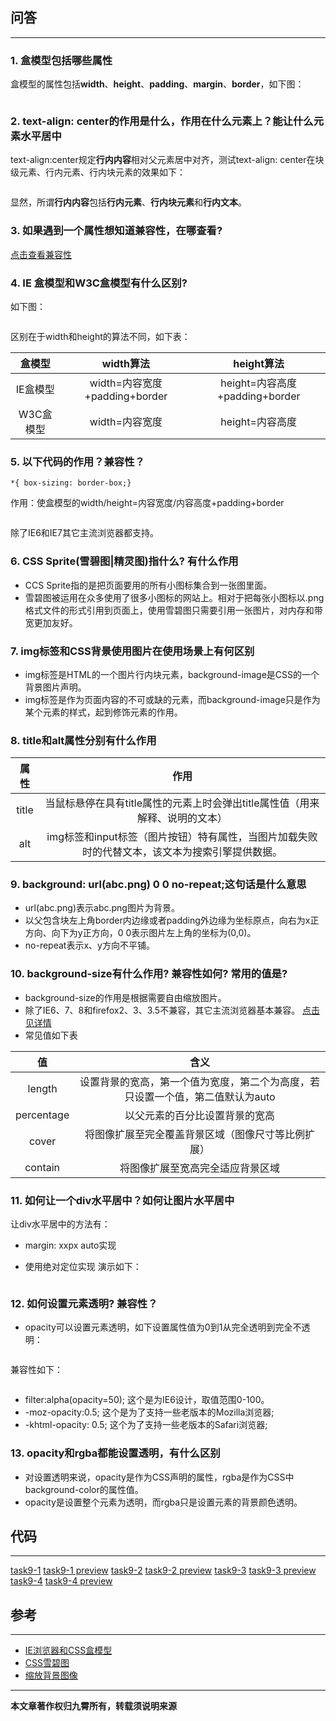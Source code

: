 ## 问答
---
### 1. 盒模型包括哪些属性
盒模型的属性包括**width**、**height**、**padding**、**margin**、**border**，如下图：

  <img src='../img/getImage-23.png' alt='' />

### 2. text-align: center的作用是什么，作用在什么元素上？能让什么元素水平居中
text-align:center规定**行内内容**相对父元素居中对齐，测试text-align: center在块级元素、行内元素、行内块元素的效果如下：

  <img src='../img/getImage-24.png' alt='' />

显然，所谓**行内内容**包括**行内元素**、**行内块元素**和**行内文本**。

### 3. 如果遇到一个属性想知道兼容性，在哪查看?
[点击查看兼容性](http://caniuse.com)

### 4. IE 盒模型和W3C盒模型有什么区别?
如下图：

  <img src='../img/getImage-25.png' alt='' />

区别在于width和height的算法不同，如下表：

|  盒模型   |          width算法          |          height算法          |
| :----: | :-----------------------: | :------------------------: |
| IE盒模型  | width=内容宽度+padding+border | height=内容高度+padding+border |
| W3C盒模型 |        width=内容宽度         |        height=内容高度         |

### 5. 以下代码的作用？兼容性？
```
*{ box-sizing: border-box;}
```
作用：使盒模型的width/height=内容宽度/内容高度+padding+border

  <img src='../img/getImage-26.png' alt='' />

除了IE6和IE7其它主流浏览器都支持。

### 6. CSS Sprite(雪碧图|精灵图)指什么? 有什么作用
* CCS Sprite指的是把页面要用的所有小图标集合到一张图里面。
* 雪碧图被运用在众多使用了很多小图标的网站上。相对于把每张小图标以.png格式文件的形式引用到页面上，使用雪碧图只需要引用一张图片，对内存和带宽更加友好。
### 7. img标签和CSS背景使用图片在使用场景上有何区别
* img标签是HTML的一个图片行内块元素，background-image是CSS的一个背景图片声明。
* img标签是作为页面内容的不可或缺的元素，而background-image只是作为某个元素的样式，起到修饰元素的作用。

### 8. title和alt属性分别有什么作用

|  属性   |                    作用                    |
| :---: | :--------------------------------------: |
| title | 当鼠标悬停在具有title属性的元素上时会弹出title属性值（用来解释、说明的文本） |
|  alt  | img标签和input标签（图片按钮）特有属性，当图片加载失败时的代替文本，该文本为搜索引擎提供数据。 |

### 9. background: url(abc.png) 0 0 no-repeat;这句话是什么意思
* url(abc.png)表示abc.png图片为背景。
* 以父包含块左上角border内边缘或者padding外边缘为坐标原点，向右为x正方向、向下为y正方向，0 0表示图片左上角的坐标为(0,0)。
* no-repeat表示x、y方向不平铺。
### 10. background-size有什么作用? 兼容性如何? 常用的值是?
* background-size的作用是根据需要自由缩放图片。
* 除了IE6、7、8和firefox2、3、3.5不兼容，其它主流浏览器基本兼容。
  [点击见详情](http://caniuse.com/#search=background-size)
* 常见值如下表

|     值      |                    含义                    |
| :--------: | :--------------------------------------: |
|   length   | 设置背景的宽高，第一个值为宽度，第二个为高度，若只设置一个值，第二值默认为auto |
| percentage |             以父元素的百分比设置背景的宽高              |
|   cover    |        将图像扩展至完全覆盖背景区域（图像尺寸等比例扩展）         |
|  contain   |             将图像扩展至宽高完全适应背景区域             |



### 11. 如何让一个div水平居中？如何让图片水平居中
 让div水平居中的方法有：
* margin: xxpx auto实现
* 使用绝对定位实现
  演示如下：

  <img src='../img/getImage-27.png' alt='' />

### 12. 如何设置元素透明? 兼容性？
* opacity可以设置元素透明，如下设置属性值为0到1从完全透明到完全不透明：

  <img src='../img/getImage-28.png' alt='' />

兼容性如下：

  <img src='../img/getImage-29.png' alt='' />

* filter:alpha(opacity=50); 这个是为IE6设计，取值范围0-100。
* -moz-opacity:0.5; 这个是为了支持一些老版本的Mozilla浏览器;
* -khtml-opacity: 0.5; 这个为了支持一些老版本的Safari浏览器;

### 13. opacity和rgba都能设置透明，有什么区别
* 对设置透明来说，opacity是作为CSS声明的属性，rgba是作为CSS中background-color的属性值。
* opacity是设置整个元素为透明，而rgba只是设置元素的背景颜色透明。


## 代码
---
[task9-1](https://github.com/jirengu-inc/jrg-renwu7/blob/master/members/%E8%B5%96%E9%9C%84/task-9/task9-1.html)
[task9-1 preview](http://book.jirengu.com/jirengu-inc/jrg-renwu7/members/%E8%B5%96%E9%9C%84/task-9/task9-1.html#)
[task9-2](https://github.com/jirengu-inc/jrg-renwu7/blob/master/members/%E8%B5%96%E9%9C%84/task-9/task9-2.html)
[task9-2 preview](http://book.jirengu.com/jirengu-inc/jrg-renwu7/members/%E8%B5%96%E9%9C%84/task-9/task9-2.html)
[task9-3](https://github.com/jirengu-inc/jrg-renwu7/blob/master/members/%E8%B5%96%E9%9C%84/task-9/task9-3.html)
[task9-3 preview](http://book.jirengu.com/jirengu-inc/jrg-renwu7/members/%E8%B5%96%E9%9C%84/task-9/task9-3.html)
[task9-4](https://github.com/jirengu-inc/jrg-renwu7/blob/master/members/%E8%B5%96%E9%9C%84/task-9/task9-4.html)
[task9-4 preview](http://book.jirengu.com/jirengu-inc/jrg-renwu7/members/%E8%B5%96%E9%9C%84/task-9/task9-4.html)

## 参考
---
* [IE浏览器和CSS盒模型](http://www.osmn00.com/translation/213.html)
* [CSS雪碧图](https://developer.mozilla.org/zh-CN/docs/Web/Guide/CSS/CSS_Image_Sprites)
* [缩放背景图像](https://developer.mozilla.org/zh-CN/docs/Web/Guide/CSS/Scaling_background_images)


---
**本文章著作权归九霄所有，转载须说明来源**
